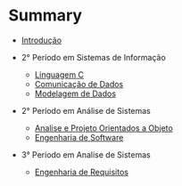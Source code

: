 # Summary

* [Introdução](./README.md)

* 2° Período em Sistemas de Informação
  * [Linguagem C](./sistemas-informacao/segundo-periodo/linguagem-c.md)
  * [Comunicação de Dados](./sistemas-informacao/segundo-periodo/comunicacao-dados.md)
  * [Modelagem de Dados](./sistemas-informacao/segundo-periodo/modelagem-dados.md)

* 2° Período em Análise de Sistemas
  + [Analise e Projeto Orientados a Objeto](./analise-sistemas/segundo-periodo/projetos-uml.md)
  + [Engenharia de Software](./analise-sistemas/segundo-periodo/engenharia-software.md)

* 3° Período em Analise de Sistemas
  + [Engenharia de Requisitos](./analise-sistemas/terceiro-periodo/engenharia-requisitos.md)
